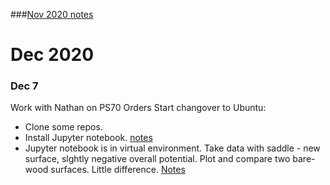 
###[Nov 2020 notes](../Nov2020)

# Dec 2020


 ### Dec 7
 
 Work with Nathan on PS70 Orders
 Start changover to Ubuntu:
 - Clone some repos.
 - Install Jupyter notebook.  [notes](../../Ubuntu_setup_2020/)
 - Jupyter notebook is in virtual environment.
Take data with saddle - new surface, slghtly negative overall potential.
Plot and compare two bare-wood surfaces.   Little difference.  [Notes](https://github.com/roberthart56/SCFAB/tree/master/SC_lab/Projects/rotating_saddle)
